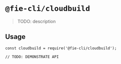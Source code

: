 # `@fie-cli/cloudbuild`

> TODO: description

## Usage

```
const cloudbuild = require('@fie-cli/cloudbuild');

// TODO: DEMONSTRATE API
```
